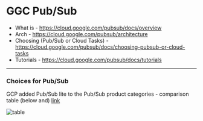 # GGC Pub/Sub

- What is - https://cloud.google.com/pubsub/docs/overview
- Arch - https://cloud.google.com/pubsub/architecture
- Choosing (Pub/Sub or Cloud Tasks) - https://cloud.google.com/pubsub/docs/choosing-pubsub-or-cloud-tasks
- Tutorials - https://cloud.google.com/pubsub/docs/tutorials

---

### Choices for Pub/Sub

GCP added Pub/Sub lite to the Pub/Sub product categories - comparison table (below and) [link](https://cloud.google.com/pubsub/docs/choosing-pubsub-or-lite)

![table](https://github.com/lynnlangit/gcp-essentials/blob/master/4_big%20data_and_genomics/4b_PubSub/pub-sub-lite.png)
